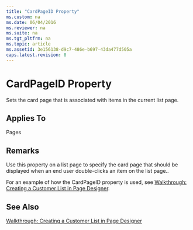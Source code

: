 ```yaml
---
title: "CardPageID Property"
ms.custom: na
ms.date: 06/04/2016
ms.reviewer: na
ms.suite: na
ms.tgt_pltfrm: na
ms.topic: article
ms.assetid: 3e156138-d9c7-486e-b697-43da477d505a
caps.latest.revision: 8
---
```

# CardPageID Property
Sets the card page that is associated with items in the current list page.  
  
## Applies To  
 Pages  
  
## Remarks  
 Use this property on a list page to specify the card page that should be displayed when an end user double\-clicks an item on the list page..  
  
 For an example of how the CardPageID property is used, see [Walkthrough: Creating a Customer List in Page Designer](../Topic/Walkthrough:%20Creating%20a%20Customer%20List%20in%20Page%20Designer.md).  
  
## See Also  
 [Walkthrough: Creating a Customer List in Page Designer](../Topic/Walkthrough:%20Creating%20a%20Customer%20List%20in%20Page%20Designer.md)